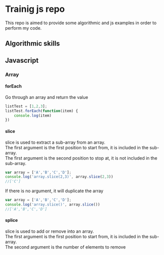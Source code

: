 # Trainig js repo

This repo is aimed to provide some algorithmic and js examples in order to perform my code.

## Algorithmic skills

## Javascript

### Array

#### forEach
Go through an array and return the value

```javascript
listTest = [1,2,3];
listTest.forEach(function(item) {
    console.log(item)
})
```
#### slice

slice is used to extract a sub-array from an array.
<br/> The first argument is the first position to start from, it is included in the sub-array.
<br/> The first argument is the second position to stop at, it is not included in the sub-array.


```js
var array = ['A','B','C','D'];
console.log('array.slice(2,3)', array.slice(2,3))
//['C']
```


If there is no argument, it will duplicate the array
```js
var array = ['A','B','C','D'];
console.log('array.slice()', array.slice())
//['A','B','C','D']
```

#### splice

slice is used to add or remove into an array.
<br/> The first argument is the first position to start from, it is included in the sub-array.
<br/> The second argument is the number of elements to remove




